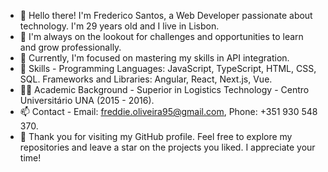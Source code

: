 - 👋 Hello there! I'm Frederico Santos, a Web Developer passionate about technology. I'm 29 years old and I live in Lisbon.
- 👀 I'm always on the lookout for challenges and opportunities to learn and grow professionally.
- 📖 Currently, I'm focused on mastering my skills in API integration.
- 🌱 Skills - Programming Languages: JavaScript, TypeScript, HTML, CSS, SQL. Frameworks and Libraries: Angular, React, Next.js, Vue.
- 👨‍🎓 Academic Background - Superior in Logistics Technology - Centro Universitário UNA (2015 - 2016).
- 📫 Contact - Email: freddie.oliveira95@gmail.com, Phone: +351 930 548 370.
- 🙏 Thank you for visiting my GitHub profile. Feel free to explore my repositories and leave a star on the projects you liked. I appreciate your time!
<!---
oliveiraFreddie/oliveiraFreddie is a ✨ special ✨ repository because its `README.md` (this file) appears on your GitHub profile.
You can click the Preview link to take a look at your changes.
--->
